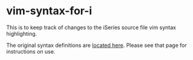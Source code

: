 # vim-syntax-for-i
This is to keep track of changes to the iSeries source file vim syntax highlighting.

The original syntax definitions are [located here](http://www.dbg400.net/foswiki/bin/view/DBG400/EditingWithVim). Please see that page for instructions on use.
